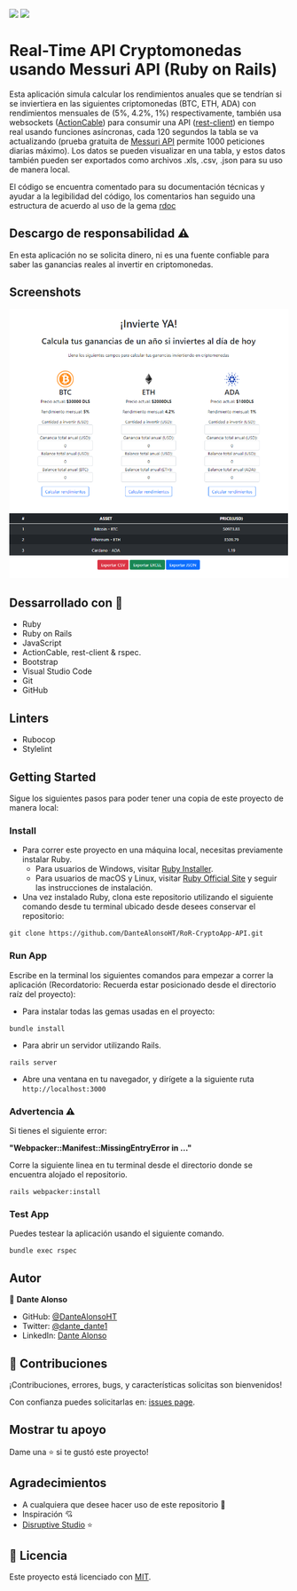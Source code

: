 ![](https://img.shields.io/badge/Disruptive_Studio-blue)
![](https://img.shields.io/badge/Ruby_on_Rails-red)
# Real-Time API Cryptomonedas usando Messuri API (Ruby on Rails)

Esta aplicación simula calcular los rendimientos anuales que se tendrían si se inviertiera en las siguientes criptomonedas (BTC, ETH, ADA) con rendimientos mensuales de (5%, 4.2%, 1%) respectivamente, también usa websockets ([ActionCable](https://guides.rubyonrails.org/v6.0/action_cable_overview.html)) para consumir una API ([rest-client](https://rubygems.org/gems/rest-client/versions/1.8.0)) en tiempo real usando funciones asíncronas, cada 120 segundos la tabla se va actualizando (prueba gratuita de [Messuri API](https://messari.io/api) permite 1000 peticiones diarias máximo). Los datos se pueden visualizar en una tabla, y estos datos también pueden ser exportados como archivos .xls, .csv, .json para su uso de manera local.

El código se encuentra comentado para su documentación técnicas y ayudar a la legibilidad del código, los comentarios  han seguido una estructura de acuerdo al uso de la gema [rdoc](https://ruby.github.io/rdoc/)

## Descargo de responsabilidad ⚠

En esta aplicación no se solicita dinero, ni es una fuente confiable para saber las ganancias reales al invertir en criptomonedas.

## Screenshots

<center>
    <img src="./lib/assets/crypto_app_ss.PNG">
</center>

## Dessarrollado con 🔨

- Ruby
- Ruby on Rails
- JavaScript
- ActionCable, rest-client & rspec.
- Bootstrap
- Visual Studio Code
- Git
- GitHub

## Linters

- Rubocop
- Stylelint

## Getting Started

Sigue los siguientes pasos para poder tener una copia de este proyecto de manera local:

### Install
- Para correr este proyecto en una máquina local, necesitas previamente instalar Ruby.
    - Para usuarios de Windows, visitar [Ruby Installer](https://rubyinstaller.org/).
    - Para usuarios de macOS y Linux, visitar [Ruby Official Site](https://www.ruby-lang.org/en/downloads/) y seguir las instrucciones de instalación.
- Una vez instalado Ruby, clona este repositorio utilizando el siguiente comando desde tu terminal ubicado desde desees conservar el repositorio:

```
git clone https://github.com/DanteAlonsoHT/RoR-CryptoApp-API.git
```

### Run App

Escribe en la terminal los siguientes comandos para empezar a correr la aplicación (Recordatorio: Recuerda estar posicionado desde el directorio raíz del proyecto):

- Para instalar todas las gemas usadas en el proyecto:

```
bundle install
```

- Para abrir un servidor utilizando Rails.

```
rails server
```

- Abre una ventana en tu navegador, y dirígete a la siguiente ruta `http://localhost:3000`

### Advertencia ⚠

Si tienes el siguiente error: 

**"Webpacker::Manifest::MissingEntryError in ..."**

Corre la siguiente linea en tu terminal desde el directorio donde se encuentra alojado el repositorio.

```
rails webpacker:install
```

### Test App

Puedes testear la aplicación usando el siguiente comando.

```
bundle exec rspec
```

## Autor

👤 **Dante Alonso**

- GitHub: [@DanteAlonsoHT](https://github.com/DanteAlonsoHT)
- Twitter: [@dante_dante1](https://twitter.com/dante_dante1)
- LinkedIn: [Dante Alonso](https://www.linkedin.com/in/dante-alonso/)

## 🤝 Contribuciones

¡Contribuciones, errores, bugs, y características solicitas son bienvenidos!

Con confianza puedes solicitarlas en: [issues page](https://github.com/DanteAlonsoHT/RoR-CryptoApp-API/issues).

## Mostrar tu apoyo

Dame una ⭐️ si te gustó este proyecto!

## Agradecimientos

- A cualquiera que desee hacer uso de este repositorio 🔰
- Inspiración 💘
- [Disruptive Studio](https://www.disruptivestudio.com/) ⭐️

## 📝 Licencia

Este proyecto está licenciado con [MIT](https://opensource.org/licenses/MIT).
